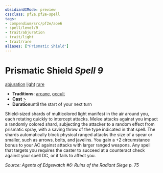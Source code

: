 ```yaml
---
obsidianUIMode: preview
cssclass: pf2e,pf2e-spell
tags:
- compendium/src/pf2e/aoe6
- spell/level/9
- trait/abjuration
- trait/light
- trait/rare
aliases: ["Prismatic Shield"]
---
```

# Prismatic Shield *Spell 9*   
[abjuration](../../Rules/traits/abjuration.md)  [light](../../Rules/traits/light.md)  [rare](../../Rules/traits/rare.md)  

- **Traditions**: [arcane](../../Rules/traits/arcane.md), [occult](../../Rules/traits/occult.md)
- **Cast** [>](../../Rules/core-rulebook/chapter-9-playing-the-game.md#Actions "Single Action") 
- **Duration**until the start of your next turn

Shield-sized shards of multicolored light manifest in the air around you, each rotating quickly to intercept attacks. Melee attacks against you impact a randomly colored shard, subjecting the attacker to a random effect from prismatic spray, with a saving throw of the type indicated in that spell. The shards automatically block physical ranged attacks the size of a spear or smaller, such as arrows, bolts, and javelins. You gain a +2 circumstance bonus to your AC against attacks with larger ranged weapons. Any spell that targets you requires the caster to succeed at a counteract check against your spell DC, or it fails to affect you.

*Source: Agents of Edgewatch #6: Ruins of the Radiant Siege p. 75*
